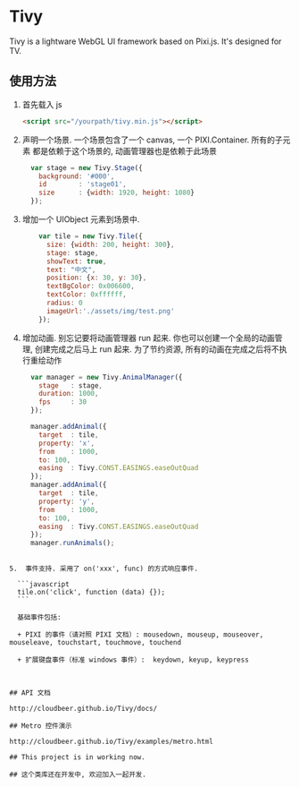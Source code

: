 # Tivy
Tivy is a lightware WebGL UI framework based on Pixi.js. It's designed for TV.

## 使用方法

1.  首先载入 js

    ```html
    <script src="/yourpath/tivy.min.js"></script>
    ```

2.  声明一个场景. 一个场景包含了一个 canvas, 一个 PIXI.Container.
    所有的子元素 都是依赖于这个场景的, 动画管理器也是依赖于此场景

    ```javascript
      var stage = new Tivy.Stage({
        background: '#000',
        id        : 'stage01',
        size      : {width: 1920, height: 1080}
      });
    ```

3.  增加一个 UIObject 元素到场景中.

    ```javascript
        var tile = new Tivy.Tile({
          size: {width: 200, height: 300},
          stage: stage,
          showText: true,
          text: "中文",
          position: {x: 30, y: 30},
          textBgColor: 0x006600,
          textColor: 0xffffff,
          radius: 0
          imageUrl:'./assets/img/test.png'
        });
    ```

4.  增加动画. 别忘记要将动画管理器 run 起来. 你也可以创建一个全局的动画管理, 创建完成之后马上 run 起来.
    为了节约资源, 所有的动画在完成之后将不执行重绘动作

    ```javascript
      var manager = new Tivy.AnimalManager({
        stage   : stage,
        duration: 1000,
        fps     : 30
      });

      manager.addAnimal({
        target  : tile,
        property: 'x',
        from    : 1000,
        to: 100,
        easing  : Tivy.CONST.EASINGS.easeOutQuad
      });
      manager.addAnimal({
        target  : tile,
        property: 'y',
        from    : 1000,
        to: 100,
        easing  : Tivy.CONST.EASINGS.easeOutQuad
      });
      manager.runAnimals();
  ```

5.  事件支持. 采用了 on('xxx', func) 的方式响应事件.

    ```javascript
    tile.on('click', function (data) {});
    ```

    基础事件包括:

    + PIXI 的事件（请对照 PIXI 文档）: mousedown, mouseup, mouseover, mouseleave, touchstart, touchmove, touchend

    + 扩展键盘事件（标准 windows 事件）:  keydown, keyup, keypress



## API 文档

http://cloudbeer.github.io/Tivy/docs/

## Metro 控件演示

http://cloudbeer.github.io/Tivy/examples/metro.html

## This project is in working now.

## 这个类库还在开发中, 欢迎加入一起开发.

